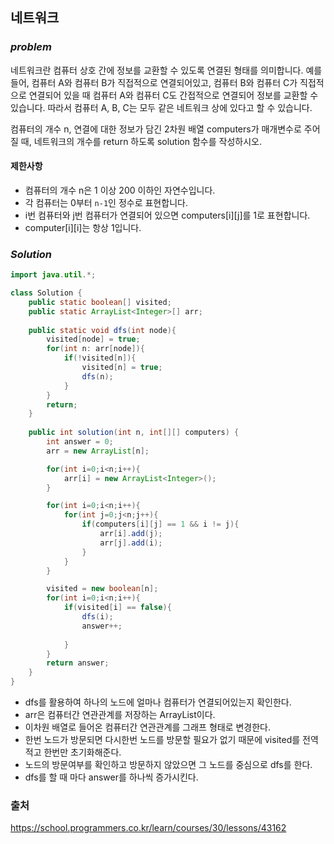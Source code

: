 ## **네트워크**


### ***problem***
네트워크란 컴퓨터 상호 간에 정보를 교환할 수 있도록 연결된 형태를 의미합니다. 예를 들어, 컴퓨터 A와 컴퓨터 B가 직접적으로 연결되어있고, 컴퓨터 B와 컴퓨터 C가 직접적으로 연결되어 있을 때 컴퓨터 A와 컴퓨터 C도 간접적으로 연결되어 정보를 교환할 수 있습니다. 따라서 컴퓨터 A, B, C는 모두 같은 네트워크 상에 있다고 할 수 있습니다.

컴퓨터의 개수 n, 연결에 대한 정보가 담긴 2차원 배열 computers가 매개변수로 주어질 때, 네트워크의 개수를 return 하도록 solution 함수를 작성하시오.

#### **제한사항**
- 컴퓨터의 개수 n은 1 이상 200 이하인 자연수입니다.
- 각 컴퓨터는 0부터 `n-1`인 정수로 표현합니다.
- i번 컴퓨터와 j번 컴퓨터가 연결되어 있으면 computers[i][j]를 1로 표현합니다.
- computer[i][i]는 항상 1입니다.

### ***Solution***
``` java
import java.util.*;

class Solution {
    public static boolean[] visited;
    public static ArrayList<Integer>[] arr;
    
    public static void dfs(int node){
        visited[node] = true;
        for(int n: arr[node]){
            if(!visited[n]){
                visited[n] = true;
                dfs(n);
            }
        }
        return;
    }
    
    public int solution(int n, int[][] computers) {
        int answer = 0;
        arr = new ArrayList[n];

        for(int i=0;i<n;i++){
            arr[i] = new ArrayList<Integer>();
        }

        for(int i=0;i<n;i++){
            for(int j=0;j<n;j++){
                if(computers[i][j] == 1 && i != j){
                    arr[i].add(j);
                    arr[j].add(i);
                }
            }
        }

        visited = new boolean[n];
        for(int i=0;i<n;i++){
            if(visited[i] == false){
                dfs(i);
                answer++;
                
            }
        }
        return answer;
    }
}
```
- dfs를 활용하여 하나의 노드에 얼마나 컴퓨터가 연결되어있는지 확인한다.
- arr은 컴퓨터간 연관관계를 저장하는 ArrayList이다.
- 이차원 배열로 들어온 컴퓨터간 연관관계를 그래프 형태로 변경한다.
- 한번 노드가 방문되면 다시한번 노드를 방문할 필요가 없기 때문에 visited를 전역적고 한번만 초기화해준다.
- 노드의 방문여부를 확인하고 방문하지 않았으면 그 노드를 중심으로 dfs를 한다.
- dfs를 할 때 마다 answer를 하나씩 증가시킨다.


### 출처
https://school.programmers.co.kr/learn/courses/30/lessons/43162